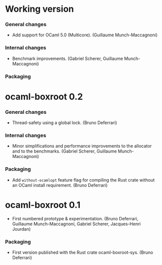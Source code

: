 Working version
===============

### General changes

- Add support for OCaml 5.0 (Multicore).
  (Guillaume Munch-Maccagnoni)

### Internal changes

- Benchmark improvements.
  (Gabriel Scherer, Guillaume Munch-Maccagnoni)

### Packaging


ocaml-boxroot 0.2
=================

### General changes

- Thread-safety using a global lock.
  (Bruno Deferrari)

### Internal changes

- Minor simplifications and performance improvements to the allocator
  and to the benchmarks.
  (Gabriel Scherer, Guillaume Munch-Maccagnoni)

### Packaging

- Add `without-ocamlopt` feature flag for compiling the Rust crate
  without an OCaml install requirement.
  (Bruno Deferrari)


ocaml-boxroot 0.1
=================

- First numbered prototype & experimentation.
  (Bruno Deferrari, Guillaume Munch-Maccagnoni, Gabriel Scherer,
  Jacques-Henri Jourdan)

### Packaging

- First version published with the Rust crate ocaml-boxroot-sys.
  (Bruno Deferrari)

